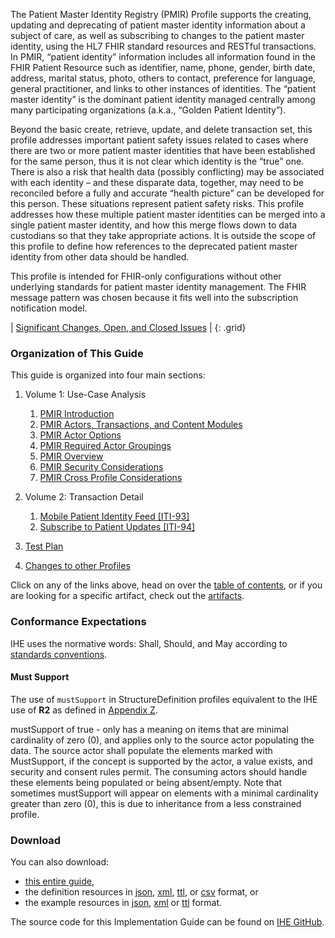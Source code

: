 
The Patient Master Identity Registry (PMIR) Profile supports the creating, updating and deprecating of patient master identity information about a subject of care, as well as subscribing to changes to the patient master identity, using the HL7 FHIR standard resources and RESTful transactions. In PMIR, “patient identity” information includes all information found in the FHIR Patient Resource such as identifier, name, phone, gender, birth date, address, marital status, photo, others to contact, preference for language, general practitioner, and links to other instances of identities. The “patient master identity” is the dominant patient identity managed centrally among many participating organizations (a.k.a., “Golden Patient Identity”).

Beyond the basic create, retrieve, update, and delete transaction set, this profile addresses important patient safety issues related to cases where there are two or more patient master identities that have been established for the same person, thus it is not clear which identity is the “true” one. There is also a risk that health data (possibly conflicting) may be associated with each identity – and these disparate data, together, may need to be reconciled before a fully and accurate “health picture” can be developed for this person. These situations represent patient safety risks. This profile addresses how these multiple patient master identities can be merged into a single patient master identity, and how this merge flows down to data custodians so that they take appropriate actions. It is outside the scope of this profile to define how references to the deprecated patient master identity from other data should be handled.

This profile is intended for FHIR-only configurations without other underlying standards for patient master identity management. The FHIR message pattern was chosen because it fits well into the subscription notification model.

<div markdown="1" class="stu-note">

| [Significant Changes, Open, and Closed Issues](issues.html) |
{: .grid}

</div>


### Organization of This Guide
This guide is organized into four main sections:

1. Volume 1: Use-Case Analysis
   1. [PMIR Introduction](volume-1.html)
   2. [PMIR Actors, Transactions, and Content Modules](volume-1.html#1491-pmir-actors-transactions-and-content-modules)
   3. [PMIR Actor Options](volume-1.html#1492-pmir-actor-options)
   4. [PMIR Required Actor Groupings](volume-1.html#1493-pmir-required-actor-groupings)
   5. [PMIR Overview](volume-1.html#1494-pmir-overview)
   6. [PMIR Security Considerations](volume-1.html#1495-pmir-security-considerations)
   7. [PMIR Cross Profile Considerations](volume-1.html#1496-pmir-cross-profile-considerations)

2. Volume 2: Transaction Detail
   1. [Mobile Patient Identity Feed \[ITI-93\]](ITI-93.html)
   2. [Subscribe to Patient Updates \[ITI-94\]](ITI-94.html)

3. [Test Plan](testplan.html)

4. [Changes to other Profiles](other.html)


Click on any of the links above, head on over the [table of contents](toc.html), or if you are looking for a specific artifact, check out the [artifacts](artifacts.html).

### Conformance Expectations

IHE uses the normative words: Shall, Should, and May according to [standards conventions](https://profiles.ihe.net/GeneralIntro/ch-E.html).

#### Must Support

The use of ```mustSupport``` in StructureDefinition profiles equivalent to the IHE use of **R2** as defined in [Appendix Z](https://profiles.ihe.net/ITI/TF/Volume2/ch-Z.html#z.10-profiling-conventions-for-constraints-on-fhir).

mustSupport of true - only has a meaning on items that are minimal cardinality of zero (0), and applies only to the source actor populating the data. The source actor shall populate the elements marked with MustSupport, if the concept is supported by the actor, a value exists, and security and consent rules permit. 
The consuming actors should handle these elements being populated or being absent/empty. 
Note that sometimes mustSupport will appear on elements with a minimal cardinality greater than zero (0), this is due to inheritance from a less constrained profile.

### Download 

You can also download:

* [this entire guide](full-ig.zip),
* the definition resources in [json](definitions.json.zip), [xml](definitions.xml.zip), [ttl](definitions.ttl.zip), or [csv](csvs.zip) format, or
* the example resources in [json](examples.json.zip), [xml](examples.xml.zip) or [ttl](examples.ttl.zip) format.

The source code for this Implementation Guide can be found on [IHE GitHub](https://github.com/IHE/ITI.PMIR).
